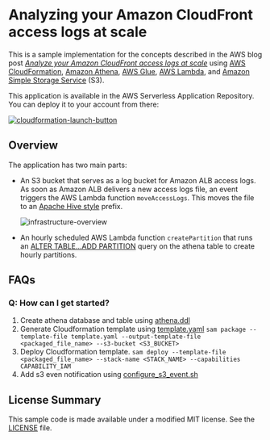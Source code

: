 # Analyzing your Amazon CloudFront access logs at scale

This is a sample implementation for the concepts described in the AWS blog post [_Analyze your Amazon CloudFront access logs at scale_](https://aws.amazon.com/blogs/big-data/analyze-your-amazon-cloudfront-access-logs-at-scale/) using
[AWS CloudFormation](https://aws.amazon.com/cloudformation/),
[Amazon Athena](https://aws.amazon.com/athena/),
[AWS Glue](https://aws.amazon.com/glue/),
[AWS Lambda](https://aws.amazon.com/lambda/), and
[Amazon Simple Storage Service](https://aws.amazon.com/s3/) (S3).

This application is available in the AWS Serverless Application Repository. You can deploy it to your account from there:

[![cloudformation-launch-button](https://s3.amazonaws.com/cloudformation-examples/cloudformation-launch-stack.png)](https://serverlessrepo.aws.amazon.com/#/applications/arn:aws:serverlessrepo:us-east-1:387304072572:applications~amazon-cloudfront-access-logs-queries)

## Overview

The application has two main parts:

- An S3 bucket that serves as a log bucket for Amazon ALB access logs. As soon as Amazon ALB delivers a new access logs file, an event triggers the AWS Lambda function `moveAccessLogs`. This moves the file to an [Apache Hive style](https://cwiki.apache.org/confluence/display/Hive/LanguageManual+DDL#LanguageManualDDL-AlterPartition) prefix.

    ![infrastructure-overview](images/moveAccessLogs.png)

- An hourly scheduled AWS Lambda function `createPartition` that runs an [ALTER TABLE...ADD PARTITION](https://docs.aws.amazon.com/athena/latest/ug/alter-table-add-partition.html) query on the athena table to create hourly partitions.

## FAQs

### Q: How can I get started?

1. Create athena database and table using [athena.ddl](./athena.ddl)
2. Generate Cloudformation template using [template.yaml](./template.yaml) 
    `sam package --template-file template.yaml --output-template-file <packaged_file_name> --s3-bucket <S3_BUCKET>`
3. Deploy Cloudformation template.
    `sam deploy --template-file <packaged_file_name> --stack-name <STACK_NAME> --capabilities CAPABILITY_IAM`
4. Add s3 even notification using [configure_s3_event.sh](./configure_s3_event.sh)

## License Summary

This sample code is made available under a modified MIT license. See the [LICENSE](https://github.com/aws-samples/amazon-cloudfront-access-logs-queries/blob/master/LICENSE) file.
